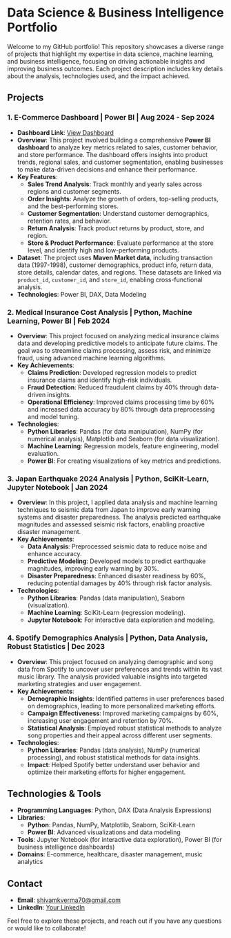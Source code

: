 # Data Science & Business Intelligence Portfolio

Welcome to my GitHub portfolio! This repository showcases a diverse range of projects that highlight my expertise in data science, machine learning, and business intelligence, focusing on driving actionable insights and improving business outcomes. Each project description includes key details about the analysis, technologies used, and the impact achieved.

## Projects

### 1. E-Commerce Dashboard | Power BI | Aug 2024 - Sep 2024
- **Dashboard Link**: [View Dashboard](https://app.powerbi.com/groups/cfd3c16e-14aa-43b0-b11f-830b5a5bf39b/reports/be4ebbad-7322-471b-9deb-3ac9fc63ec1f/d7f98bcd781b8c1e3d17?experience=power-bi)
- **Overview**: This project involved building a comprehensive **Power BI dashboard** to analyze key metrics related to sales, customer behavior, and store performance. The dashboard offers insights into product trends, regional sales, and customer segmentation, enabling businesses to make data-driven decisions and enhance their performance.
- **Key Features**:
  - **Sales Trend Analysis**: Track monthly and yearly sales across regions and customer segments.
  - **Order Insights**: Analyze the growth of orders, top-selling products, and the best-performing stores.
  - **Customer Segmentation**: Understand customer demographics, retention rates, and behavior.
  - **Return Analysis**: Track product returns by product, store, and region.
  - **Store & Product Performance**: Evaluate performance at the store level, and identify high and low-performing products.
- **Dataset**: The project uses **Maven Market data**, including transaction data (1997-1998), customer demographics, product info, return data, store details, calendar dates, and regions. These datasets are linked via `product_id`, `customer_id`, and `store_id`, enabling cross-functional analysis.
- **Technologies**: Power BI, DAX, Data Modeling

### 2. Medical Insurance Cost Analysis | Python, Machine Learning, Power BI | Feb 2024
- **Overview**: This project focused on analyzing medical insurance claims data and developing predictive models to anticipate future claims. The goal was to streamline claims processing, assess risk, and minimize fraud, using advanced machine learning algorithms.
- **Key Achievements**:
  - **Claims Prediction**: Developed regression models to predict insurance claims and identify high-risk individuals.
  - **Fraud Detection**: Reduced fraudulent claims by 40% through data-driven insights.
  - **Operational Efficiency**: Improved claims processing time by 60% and increased data accuracy by 80% through data preprocessing and model tuning.
- **Technologies**: 
  - **Python Libraries**: Pandas (for data manipulation), NumPy (for numerical analysis), Matplotlib and Seaborn (for data visualization).
  - **Machine Learning**: Regression models, feature engineering, model evaluation.
  - **Power BI**: For creating visualizations of key metrics and predictions.

### 3. Japan Earthquake 2024 Analysis | Python, SciKit-Learn, Jupyter Notebook | Jan 2024
- **Overview**: In this project, I applied data analysis and machine learning techniques to seismic data from Japan to improve early warning systems and disaster preparedness. The analysis predicted earthquake magnitudes and assessed seismic risk factors, enabling proactive disaster management.
- **Key Achievements**:
  - **Data Analysis**: Preprocessed seismic data to reduce noise and enhance accuracy.
  - **Predictive Modeling**: Developed models to predict earthquake magnitudes, improving early warning by 30%.
  - **Disaster Preparedness**: Enhanced disaster readiness by 60%, reducing potential damages by 40% through risk factor analysis.
- **Technologies**:
  - **Python Libraries**: Pandas (data manipulation), Seaborn (visualization).
  - **Machine Learning**: SciKit-Learn (regression modeling).
  - **Jupyter Notebook**: For interactive data exploration and modeling.

### 4. Spotify Demographics Analysis | Python, Data Analysis, Robust Statistics | Dec 2023
- **Overview**: This project focused on analyzing demographic and song data from Spotify to uncover user preferences and trends within its vast music library. The analysis provided valuable insights into targeted marketing strategies and user engagement.
- **Key Achievements**:
  - **Demographic Insights**: Identified patterns in user preferences based on demographics, leading to more personalized marketing efforts.
  - **Campaign Effectiveness**: Improved marketing campaigns by 60%, increasing user engagement and retention by 70%.
  - **Statistical Analysis**: Employed robust statistical methods to analyze song properties and their appeal across different user segments.
- **Technologies**:
  - **Python Libraries**: Pandas (data analysis), NumPy (numerical processing), and robust statistical methods for data insights.
  - **Impact**: Helped Spotify better understand user behavior and optimize their marketing efforts for higher engagement.

## Technologies & Tools

- **Programming Languages**: Python, DAX (Data Analysis Expressions)
- **Libraries**:
  - **Python**: Pandas, NumPy, Matplotlib, Seaborn, SciKit-Learn
  - **Power BI**: Advanced visualizations and data modeling
- **Tools**: Jupyter Notebook (for interactive data exploration), Power BI (for business intelligence dashboards)
- **Domains**: E-commerce, healthcare, disaster management, music analytics

## Contact
- **Email**: shivamkverma70@gmail.com
- **LinkedIn**: [Your LinkedIn](https://www.linkedin.com)

Feel free to explore these projects, and reach out if you have any questions or would like to collaborate!
